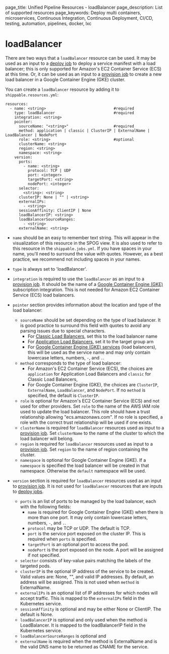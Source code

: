 page_title: Unified Pipeline Resources - loadBalancer
page_description: List of supported resources
page_keywords: Deploy multi containers, microservices, Continuous Integration, Continuous Deployment, CI/CD, testing, automation, pipelines, docker, lxc

# loadBalancer

There are two ways that a `loadBalancer` resource can be used.  It may be used as an input to a [deploy job](../jobs/deploy/) to deploy a service manifest with a load balancer; this is only supported for Amazon's EC2 Container Service (ECS) at this time. Or, it can be used as an input to a [provision job](../jobs/provision/) to create a new load balancer in a Google Container Engine (GKE) cluster.

You can create a `loadBalancer` resource by adding it to `shippable.resources.yml`:

```
resources:
  - name: <string>                              #required
    type: loadBalancer                          #required
    integration: <string>
    pointer:
      sourceName: "<string>"                    #required
      method: application | classic | ClusterIP | ExternalName | LoadBalancer | NodePort
      role: <string>                            #optional
      clusterName: <string>
      region: <string>
      namespace: <string>
    version:
      ports:
        - name: <string>
          protocol: TCP | UDP
          port: <integer>
          targetPort: <string>
          nodePort: <integer>
      selector:
        <string>: <string>
      clusterIP: None | "" | <string>
      externalIPs:
        - <string>
      sessionAffinity: ClientIP | None
      loadBalancerIP: <string>
      loadBalancerSourceRanges:
        - <string>
      externalName: <string>

```

* `name` should be an easy to remember text string. This will appear in the visualization of this resource in the SPOG view. It is also used to refer to this resource in the `shippable.jobs.yml`. If you have spaces in your name, you'll need to surround the value with quotes. However, as a best practice, we recommend not including spaces in your names.

* `type` is always set to 'loadBalancer'.

* `integration` is required to use the `loadBalancer` as an input to a [provision job](../jobs/provision/).  It should be the name of a [Google Container Engine (GKE)](../../integrations/containerServices/gke/) subscription integration. This is not needed for Amazon EC2 Container Service (ECS) load balancers.

* `pointer` section provides information about the location and type of the load balancer:
    * `sourceName` should be set depending on the type of load balancer. It is good practice to surround this field with quotes to avoid any parsing issues due to special characters.
        * For <a href="https://aws.amazon.com/elasticloadbalancing/classicloadbalancer/" target="_blank">Classic Load Balancers</a>, set this to the load balancer name
        * For <a href="https://aws.amazon.com/elasticloadbalancing/applicationloadbalancer/" target="_blank">Application Load Balancers</a>, set it to the target group arn
        * For [Google Container Engine (GKE) services](https://kubernetes.io/docs/user-guide/services/) (load balancers), this will be used as the service name and may only contain lowercase letters, numbers, `-`, and `.`.
    * `method` corresponds to the type of load balancer:
        * For Amazon's EC2 Container Service (ECS), the choices are `application` for Application Load Balancers and `classic` for Classic Load Balancers,
        * For Google Container Engine (GKE), the choices are `ClusterIP`, `ExternalName`, `LoadBalancer`, and `NodePort`.  If no `method` is specified, the default is `ClusterIP`.
    * `role` is optional for Amazon's EC2 Container Service (ECS) and not used for other providers.  Set `role` to the name of the AWS IAM role used to update the load balancer. This role should have a trust relationship allowing "ecs.amazonaws.com". If no role is specified, a role with the correct trust relationship will be used if one exists.
    * `clusterName` is required for `loadBalancer` resources used as input to a [provision job](../jobs/provision/).  Set `clusterName` to the name of the cluster to which the load balancer will belong.
    * `region` is required for `loadBalancer` resources used as input to a [provision job](../jobs/provision/).  Set `region` to the name of region containing the cluster.
    * `namespace` is optional for Google Container Engine (GKE).  If a `namespace` is specified the load balancer will be created in that namespace.  Otherwise the `default` namespace will be used.

* `version` section is required for `loadBalancer` resources used as an input to [provision job](../jobs/provision/). It is not used for `loadBalancer` resources that are inputs to [deploy jobs](../jobs/deploy/).
    * `ports` is an list of ports to be managed by the load balancer, each with the following fields:
        * `name` is required for Google Container Engine (GKE) when there is more than one port.  It may only contain lowercase letters, numbers, `-`, and `.`.
        * `protocol` may be TCP or UDP.  The default is TCP.
        * `port` is the service port exposed on the cluster IP.  This is required when `ports` is specified.
        * `targetPort` is an optional port to access the pod.
        * `nodePort` is the port exposed on the node.  A port will be assigned if not specified.
    * `selector` consists of key-value pairs matching the labels of the targeted pods.
    * `clusterIP` is the optional IP address of the service to be created.  Valid values are: None, "", and valid IP addresses.  By default, an address will be assigned.  This is not used when `method` is ExternalName.
    * `externalIPs` is an optional list of IP addresses for which nodes will accept traffic.  This is mapped to the `externalIPs` field in the Kubernetes service.
    * `sessionAffinity` is optional and may be either None or ClientIP.  The default is None.
    * `loadBalancerIP` is optional and only used when the method is LoadBalancer.  It is mapped to the loadBalancerIP field in the Kubernetes service.
    * `loadBalancerSourceRanges` is optional and
    * `externalName` is required when the method is ExternalName and is the valid DNS name to be returned as CNAME for the service.
